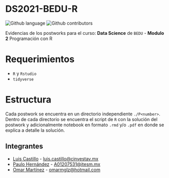 # DS2021-BEDU-R

![Github language](https://img.shields.io/badge/language-r-blue)
![Github contributors](https://img.shields.io/github/contributors/nobaluis/ds2021-bedu-r)

Evidencias de los postworks para el curso: **Data Science** de `BEDU` - **Modulo 2** Programación con R

# Requerimientos

* `R` y `Rstudio`
* `tidyverse`

# Estructura
Cada postwork se encuentra en un directorio independiente `./P<number>`. Dentro de cada directorio se encuentra el script de `R` con la solución del postwork y adicionalmente notebook en formato `.rmd` y/o `.pdf` en donde se explica a detalle la solución.

## Integrantes

- [Luis Castillo](https://github.com/nobaluis) - luis.castillo@cinvestav.mx
- [Paulo Hernández](https://github.com/PauloHJ) - A01207531@itesm.mx
- [Omar Martínez](https://github.com/omarmglz89) - omarmglz@hotmail.com
